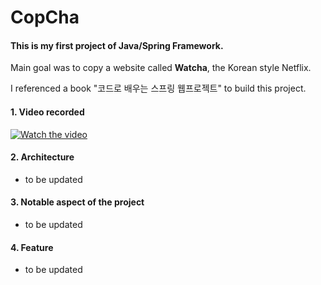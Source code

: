 # CopCha

#### This is my first project of Java/Spring Framework.

Main goal was to copy a website called **Watcha**, the Korean style Netflix.

I referenced a book "코드로 배우는 스프링 웹프로젝트" to build this project.

#### 1. Video recorded

[![Watch the video](https://youtu.be/SzyltXUsS8I/1.png)](https://youtu.be/SzyltXUsS8I)

#### 2. Architecture

- to be updated

#### 3. Notable aspect of the project

- to be updated

#### 4. Feature 

- to be updated
